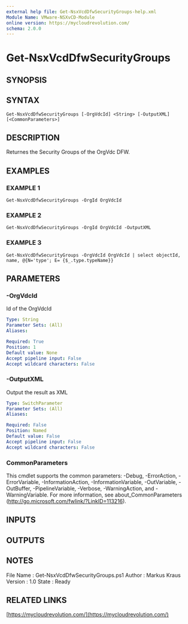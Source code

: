 ```yaml
---
external help file: Get-NsxVcdDfwSecurityGroups-help.xml
Module Name: VMware-NSXvCD-Module
online version: https://mycloudrevolution.com/
schema: 2.0.0
---
```


# Get-NsxVcdDfwSecurityGroups

## SYNOPSIS

## SYNTAX

```
Get-NsxVcdDfwSecurityGroups [-OrgVdcId] <String> [-OutputXML] [<CommonParameters>]
```

## DESCRIPTION
Returnes the Security Groups of the OrgVdc DFW.

## EXAMPLES

### EXAMPLE 1
```
Get-NsxVcdDfwSecurityGroups -OrgId OrgVdcId
```

### EXAMPLE 2
```
Get-NsxVcdDfwSecurityGroups -OrgId OrgVdcId -OutputXML
```

### EXAMPLE 3
```
Get-NsxVcdDfwSecurityGroups -OrgVdcId OrgVdcId | select objectId, name, @{N='type'; E= {$_.type.typeName}}
```

## PARAMETERS

### -OrgVdcId
Id of the OrgVdcId

```yaml
Type: String
Parameter Sets: (All)
Aliases:

Required: True
Position: 1
Default value: None
Accept pipeline input: False
Accept wildcard characters: False
```

### -OutputXML
Output the result as XML

```yaml
Type: SwitchParameter
Parameter Sets: (All)
Aliases:

Required: False
Position: Named
Default value: False
Accept pipeline input: False
Accept wildcard characters: False
```

### CommonParameters
This cmdlet supports the common parameters: -Debug, -ErrorAction, -ErrorVariable, -InformationAction, -InformationVariable, -OutVariable, -OutBuffer, -PipelineVariable, -Verbose, -WarningAction, and -WarningVariable. For more information, see about_CommonParameters (http://go.microsoft.com/fwlink/?LinkID=113216).

## INPUTS

## OUTPUTS

## NOTES
File Name  : Get-NsxVcdDfwSecurityGroups.ps1
Author     : Markus Kraus
Version    : 1.0
State      : Ready

## RELATED LINKS

[https://mycloudrevolution.com/](https://mycloudrevolution.com/)


